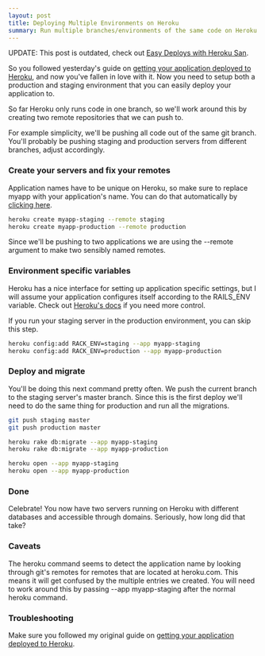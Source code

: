 ```yaml
---
layout: post
title: Deploying Multiple Environments on Heroku
summary: Run multiple branches/environments of the same code on Heroku.
---
```


<p class="update">UPDATE: This post is outdated, check out <a href="/2010/08/27/easy-heroku-deploys-with-heroku-san.html">Easy Deploys with Heroku San</a>.</p>

<p>So you followed yesterday's guide on <a href="/2009/04/24/deploy-your-rails-application-in-2-minutes-with-heroku.html">getting your application deployed to
Heroku</a>, and now you've fallen in love with it. Now you need to setup both a
production and staging environment that you can easily deploy your application
to.</p>

<p>So far Heroku only runs code in one branch, so we'll work around this by
creating two remote repositories that we can push to.</p>

<p>For example simplicity, we'll be pushing all code out of the same git
branch. You'll probably be pushing staging and production servers from different branches, adjust accordingly.</p>

<h3>Create your servers and fix your remotes</h3>

Application names have to be unique on Heroku, so make sure to replace myapp with your application's name. You can do that automatically by <a href="#" id="replace_application_name">clicking here</a>.

```sh
heroku create myapp-staging --remote staging
heroku create myapp-production --remote production
```

<p>Since we'll be pushing to two applications we are using the --remote argument to make two sensibly named remotes.</p>

<h3>Environment specific variables</h3>

<p>Heroku has a nice interface for setting up application specific settings, but
I will assume your application configures itself according to the
RAILS_ENV variable. Check out <a
href="https://docs.heroku.com/config-vars">Heroku's docs</a> if you need more
control.</p>

<p>If you run your staging server in the production environment, you can skip this step.</p>

```sh
heroku config:add RACK_ENV=staging --app myapp-staging
heroku config:add RACK_ENV=production --app myapp-production
```

<h3>Deploy and migrate</h3>

<p>You'll be doing this next command pretty often. We push the current branch to
the staging server's master branch. Since this is the first deploy we'll need to do the same thing for production and run all the migrations.</p>

```sh
git push staging master
git push production master

heroku rake db:migrate --app myapp-staging
heroku rake db:migrate --app myapp-production

heroku open --app myapp-staging
heroku open --app myapp-production
```

<h3>Done</h3>

<p>Celebrate! You now have two servers running on Heroku with different databases and accessible through domains. Seriously, how long did that take?</p>

<h3>Caveats</h3>

<p>The heroku command seems to detect the application name by looking through
git's remotes for remotes that are located at heroku.com. This means it will
get confused by the multiple entries we created. You will need to work around
this by passing --app myapp-staging after the normal heroku command.</p>

<h3>Troubleshooting</h3>

<p>Make sure you followed my original guide on <a
href="/2009/04/24/deploy-your-rails-application-in-2-minutes-with-heroku.html">getting
your application deployed to Heroku</a>.</p>

<script type="text/javascript">
  document.observe('dom:loaded', function() {
    $('replace_application_name').observe('click', replaceApplicationName)
  });
  var old_name = 'myapp';
  function replaceApplicationName(event) {
    event.stop();
    var new_name = prompt('Enter your application name:');
    $$('pre').each(function(element) {
      element.update(element.innerHTML.replace(RegExp(old_name, 'g'), new_name));
    });
    old_name = new_name;
  }
</script>
